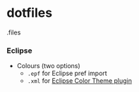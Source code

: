 dotfiles
========

.files


### Eclipse

- Colours (two options)
    - ```.epf``` for Eclipse pref import
    - ```.xml``` for [Eclipse Color Theme plugin](https://github.com/eclipse-color-theme/eclipse-color-theme)
